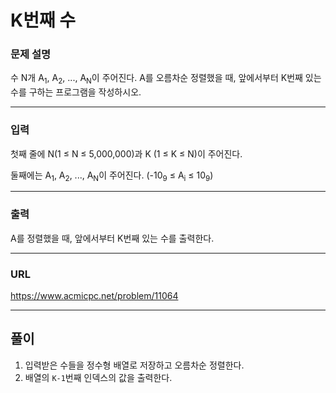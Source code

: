 # K번째 수

### 문제 설명

수 N개 A<sub>1</sub>, A<sub>2</sub>, ..., A<sub>N</sub>이 주어진다. A를 오름차순 정렬했을 때, 앞에서부터 K번째 있는 수를 구하는 프로그램을 작성하시오.

-----------
### 입력

첫째 줄에 N(1 ≤ N ≤ 5,000,000)과 K (1 ≤ K ≤ N)이 주어진다.

둘째에는 A<sub>1</sub>, A<sub>2</sub>, ..., A<sub>N</sub>이 주어진다. (-10<sub>9</sub> ≤ A<sub>i</sub> ≤ 10<sub>9</sub>)

-----------
### 출력

A를 정렬했을 때, 앞에서부터 K번째 있는 수를 출력한다.

-----------
### URL

https://www.acmicpc.net/problem/11064

-----------
## 풀이
1. 입력받은 수들을 정수형 배열로 저장하고 오름차순 정렬한다.
2. 배열의 `K-1`번째 인덱스의 값을 출력한다.